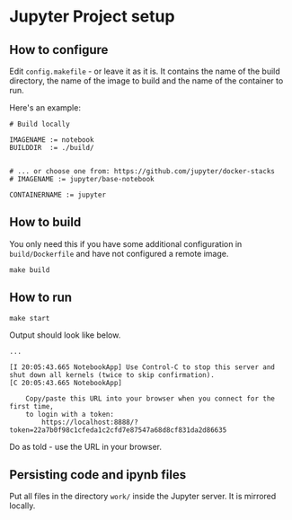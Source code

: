 # Jupyter Project setup

## How to configure

Edit `config.makefile` - or leave it as it is. It contains the name of the build directory, the name of the image to build and the name of the container to run.

Here's an example:

```
# Build locally

IMAGENAME := notebook
BUILDDIR  := ./build/


# ... or choose one from: https://github.com/jupyter/docker-stacks
# IMAGENAME := jupyter/base-notebook

CONTAINERNAME := jupyter

```

## How to build

You only need this if you have some additional configuration in `build/Dockerfile` and have not configured a remote image. 

`make build`


## How to run



```
make start
```

Output should look like below.

```
...

[I 20:05:43.665 NotebookApp] Use Control-C to stop this server and shut down all kernels (twice to skip confirmation).
[C 20:05:43.665 NotebookApp] 
    
    Copy/paste this URL into your browser when you connect for the first time,
    to login with a token:
        https://localhost:8888/?token=22a7b0f98c1cfeda1c2cfd7e87547a68d8cf831da2d86635

```

Do as told - use the URL in your browser.


## Persisting code and ipynb files

Put all files in the directory `work/` inside the Jupyter server. It is mirrored locally.



